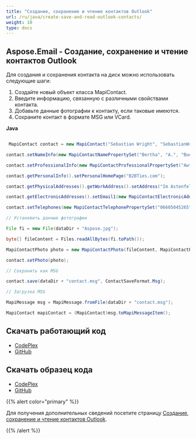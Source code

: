 ```yaml
---
title: "Создание, сохранение и чтение контактов Outlook"
url: /ru/java/create-save-and-read-outlook-contacts/
weight: 10
type: docs
---
```


## **Aspose.Email - Создание, сохранение и чтение контактов Outlook**
Для создания и сохранения контакта на диск можно использовать следующие шаги:

1. Создайте новый объект класса MapiContact.
1. Введите информацию, связанную с различными свойствами контакта.
1. Добавьте данные фотографии к контакту, если таковые имеются.
1. Сохраните контакт в формате MSG или VCard.

**Java**

``` java

 MapiContact contact = new MapiContact("Sebastian Wright", "SebastianWright@dayrep.com");

contact.setNameInfo(new MapiContactNamePropertySet("Bertha", "A.", "Buell"));

contact.setProfessionalInfo(new MapiContactProfessionalPropertySet("Awthentikz", "Social work assistant"));

contact.getPersonalInfo().setPersonalHomePage("B2BTies.com");

contact.getPhysicalAddresses().getWorkAddress().setAddress("Im Astenfeld 59 8580 EDELSCHROTT");

contact.getElectronicAddresses().setEmail1(new MapiContactElectronicAddress("Experwas", "SMTP", "BerthaABuell@armyspy.com"));

contact.setTelephones(new MapiContactTelephonePropertySet("06605045265"));

// Установить данные фотографии

File fi = new File(dataDir + "Aspose.jpg");

byte[] fileContent = Files.readAllBytes(fi.toPath());

MapiContactPhoto photo = new MapiContactPhoto(fileContent, MapiContactPhotoImageFormat.Jpeg);

contact.setPhoto(photo);

// Сохранить как MSG

contact.save(dataDir + "contact.msg", ContactSaveFormat.Msg);

// Загрузка MSG

MapiMessage msg = MapiMessage.fromFile(dataDir + "contact.msg");

MapiContact mapiContact = (MapiContact)msg.toMapiMessageItem();

```
## **Скачать работающий код**
- [CodePlex](https://archive.codeplex.com/?p=asposeemailjavaapachepoi)
- [GitHub](https://github.com/aspose-email/Aspose.Email-for-Java/releases/tag/Aspose.Email_Java_for_Apache_POI-v1.0.0)
## **Скачать образец кода**
- [CodePlex](https://archive.codeplex.com/?p=asposeemailjavaapachepoi#src/main/java/com/aspose/email/examples/asposefeatures/msgfiles/readwriteoutlookcontacts/AsposeReadWriteOutlookContact.java)
- [GitHub](https://github.com/aspose-email/Aspose.Email-for-Java/blob/master/Plugins/Aspose_Email_for_Apache_POI/src/main/java/com/aspose/email/examples/asposefeatures/msgfiles/readwriteoutlookcontacts/AsposeReadWriteOutlookContact.java)

{{% alert color="primary" %}} 

Для получения дополнительных сведений посетите страницу [Создание, сохранение и чтение контактов Outlook](/email/java/working-with-outlook-contacts/).

{{% /alert %}}